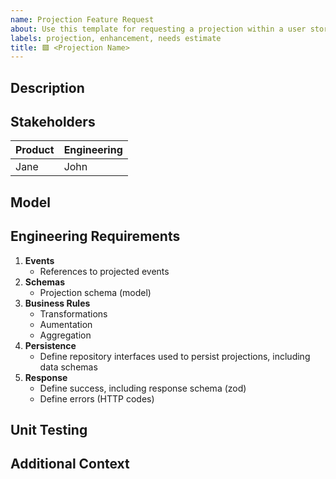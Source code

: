 ```yaml
---
name: Projection Feature Request
about: Use this template for requesting a projection within a user story.
labels: projection, enhancement, needs estimate
title: 🟩 <Projection Name>
---
```


## Description
<!-- A clear and concise description of the feature. -->

## Stakeholders
<!-- The main points of contact for questions relating to the scope of the feature. -->
| Product   | Engineering |
| --------- | ----------- |
| Jane     | John       |

## Model
<!-- A screenshot or reference to the slice of the model in context. -->

## Engineering Requirements
<!-- List of engineering items required as part of the feature. -->

1. **Events**
   - References to projected events
2. **Schemas**
   - Projection schema (model)
3. **Business Rules**
   - Transformations
   - Aumentation
   - Aggregation
4. **Persistence**
   - Define repository interfaces used to persist projections, including data schemas
5. **Response**
   - Define success, including response schema (zod)
   - Define errors (HTTP codes)

## Unit Testing
<!-- List unit testing scenarios in given-when-then format to cover this feature. -->

## Additional Context
<!-- (Optional) Any other context here, including unanswered hotspots. -->

